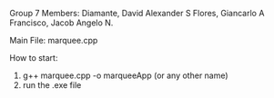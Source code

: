 Group 7 Members:
Diamante, David Alexander S
Flores, Giancarlo A
Francisco, Jacob Angelo N.

Main File: marquee.cpp

How to start:
1. g++ marquee.cpp -o marqueeApp (or any other name)
2. run the .exe file 

